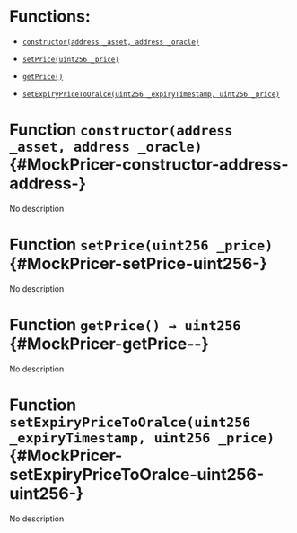 # Functions:

- [`constructor(address _asset, address _oracle)`](#MockPricer-constructor-address-address-)

- [`setPrice(uint256 _price)`](#MockPricer-setPrice-uint256-)

- [`getPrice()`](#MockPricer-getPrice--)

- [`setExpiryPriceToOralce(uint256 _expiryTimestamp, uint256 _price)`](#MockPricer-setExpiryPriceToOralce-uint256-uint256-)

# Function `constructor(address _asset, address _oracle)` {#MockPricer-constructor-address-address-}

No description

# Function `setPrice(uint256 _price)` {#MockPricer-setPrice-uint256-}

No description

# Function `getPrice() → uint256` {#MockPricer-getPrice--}

No description

# Function `setExpiryPriceToOralce(uint256 _expiryTimestamp, uint256 _price)` {#MockPricer-setExpiryPriceToOralce-uint256-uint256-}

No description
